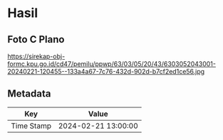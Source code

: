 # Hasil

## Foto C Plano

https://sirekap-obj-formc.kpu.go.id/cd47/pemilu/ppwp/63/03/05/20/43/6303052043001-20240221-120455--133a4a67-7c76-432d-902d-b7cf2ed1ce56.jpg


## Metadata

| Key        | Value               |
| ---------- | ------------------- |
| Time Stamp | 2024-02-21 13:00:00 |



